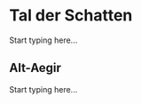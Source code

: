 # Tal der Schatten

Start typing here...

## Alt-Aegir

Start typing here...

<!--
<table>
<tr><td>Name und Beschreibung</td><td width="300">Portrait</td></tr>
</table>
-->